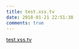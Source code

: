 ```yaml
---
title: test.xss.tv
date: 2018-01-21 22:51:38
comments: true
---
```

[test.xss.tv](http://test.xss.tv)

